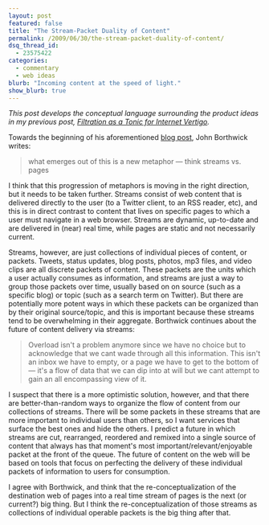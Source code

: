 ```yaml
---
layout: post
featured: false
title: "The Stream-Packet Duality of Content"
permalink: /2009/06/30/the-stream-packet-duality-of-content/
dsq_thread_id:
  - 23575422
categories:
  - commentary
  - web ideas
blurb: "Incoming content at the speed of light."
show_blurb: true
---
```

*This post develops the conceptual language surrounding the product ideas in my previous post, [Filtration as a Tonic for Internet Vertigo][1].*

Towards the beginning of his aforementioned [blog post][2], John Borthwick writes:

> what emerges out of this is a new metaphor — think streams vs. pages

I think that this progression of metaphors is moving in the right direction, but it needs to be taken further. Streams consist of web content that is delivered directly to the user (to a Twitter client, to an RSS reader, etc), and this is in direct contrast to content that lives on specific pages to which a user must navigate in a web browser. Streams are dynamic, up-to-date and are delivered in (near) real time, while pages are static and not necessarily current.

Streams, however, are just collections of individual pieces of content, or packets. Tweets, status updates, blog posts, photos, mp3 files, and video clips are all discrete packets of content. These packets are the units which a user actually consumes as information, and streams are just a way to group those packets over time, usually based on on source (such as a specific blog) or topic (such as a search term on Twitter). But there are potentially more potent ways in which these packets can be organized than by their original source/topic, and this is important because these streams tend to be overwhelming in their aggregate. Borthwick continues about the future of content delivery via streams:

> Overload isn't a problem anymore since we have no choice but to acknowledge that we cant wade through all this information. This isn't an inbox we have to empty, or a page we have to get to the bottom of — it's a flow of data that we can dip into at will but we cant attempt to gain an all encompassing view of it.

I suspect that there is a more optimistic solution, however, and that there are better-than-random ways to organize the flow of content from our collections of streams. There will be some packets in these streams that are more important to individual users than others, so I want services that surface the best ones and hide the others. I predict a future in which streams are cut, rearranged, reordered and remixed into a single source of content that always has that moment's most important/relevant/enjoyable packet at the front of the queue. The future of content on the web will be based on tools that focus on perfecting the delivery of these individual packets of information to users for consumption.

I agree with Borthwick, and think that the re-conceptualization of the destination web of pages into a real time stream of pages is the next (or current?) big thing. But I think the re-conceptualization of those streams as collections of individual operable packets is the big thing after that.

 [1]: /2009/06/22/filtration-as-a-tonic-for-internet-vertigo/
 [2]: http://www.borthwick.com/weblog/2009/05/13/699/
